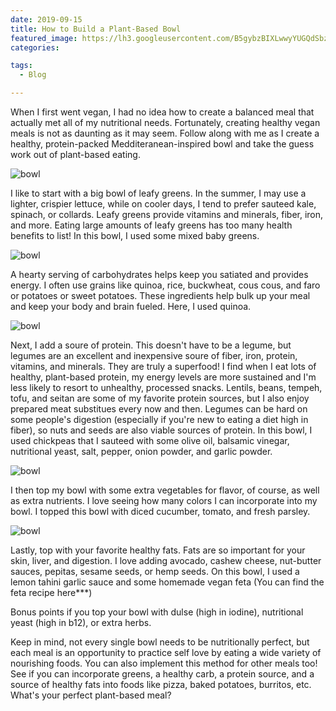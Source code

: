 ```yaml
---
date: 2019-09-15
title: How to Build a Plant-Based Bowl
featured_image: https://lh3.googleusercontent.com/B5gybzBIXLwwyYUGQdSbzooquCSUiLJMv9rTOJjX6aZdfaVEjB_wIUCnSGZvob-vanK9makq8Go_zdrmDR3xRP3qMaj4sZgvb3Klx9pakztvt88L-uqfLxTxxfdR6vS_61x7Jgzedg8=w2400 
categories: 

tags:
  - Blog

---
```

When I first went vegan, I had no idea how to create a balanced meal that actually met all of my nutritional needs. Fortunately, creating healthy vegan meals is not as daunting as it may seem. Follow along with me as I create a healthy, protein-packed Medditeranean-inspired bowl and take the guess work out of plant-based eating.

![bowl](https://lh3.googleusercontent.com/j_UalfRNQn6qERUnVqQ13j9JT8FL2jsZcIBl5sDF_tA7h9YSnOAcKT5UqG305W95mNPesS_GaSNOyk52NS8pWBQC97v2ydwbn-aA-ZmHwqoAhXeZ2udfUMV7YsxAUzeclz1QNyMhGPo=w2400) 

I like to start with a big bowl of leafy greens. In the summer, I may use a lighter, crispier lettuce, while on cooler days, I tend to prefer sauteed kale, spinach, or collards. Leafy greens provide vitamins and minerals, fiber, iron, and more. Eating large amounts of leafy greens has too many health benefits to list! In this bowl, I used some mixed baby greens.

![bowl](https://lh3.googleusercontent.com/FhUvTU1IFhU2YBUy4uUZ_eLnrqAL0YNP_Yd05CJhzswD7ORT7s_fdLPcDk18A2XMH-hVm3lbGMiWA-EEE-il2SzDJ4qPYhecThJIbbFRC1QVuNO8IOpS3Cul-_oyI4H3j8Mty8JQ7kg=w2400) 

A hearty serving of carbohydrates helps keep you satiated and provides energy. I often use grains like quinoa, rice, buckwheat, cous cous, and faro or potatoes or sweet potatoes. These ingredients help bulk up your meal and keep your body and brain fueled. Here, I used quinoa.

![bowl](https://lh3.googleusercontent.com/Oycy_SDLlD6AwlVAov0A6BN8xdhgtVeJAx7ccsvdpREJkp4Vjfdb9iOFeTMzA4kkIFngHtwyhuGTYQm0LZ7CfQZglKEPFNe5AhrrAKsf1GMNd3OhXG5Nif1Qe2wL7KS50NbAteFNUPY=w2400)

Next, I add a soure of protein. This doesn't have to be a legume, but legumes are an excellent and inexpensive soure of fiber, iron, protein, vitamins, and minerals. They are truly a superfood! I find when I eat lots of healthy, plant-based protein, my energy levels are more sustained and I'm less likely to resort to unhealthy, processed snacks. Lentils, beans, tempeh, tofu, and seitan are some of my favorite protein sources, but I also enjoy prepared meat substitues every now and then. Legumes can be hard on some people's digestion (especially if you're new to eating a diet high in fiber), so nuts and seeds are also viable sources of protein. In this bowl, I used chickpeas that I sauteed with some olive oil, balsamic vinegar, nutritional yeast, salt, pepper, onion powder, and garlic powder. 

![bowl](https://lh3.googleusercontent.com/mvsGvnSAuYCL0DM59l06aWSJZbXHs3mbVbxm-1j9ZZ5zxZJqFofn-OD35-hCwCb1NMY6EfySeUBZm9IEoRzfdN1H2qKPF2jfNXBHOi3xCeUOhuvlpz-Serlsps0UK_i0U-WtDA8qlRQ=w2400) 

I then top my bowl with some extra vegetables for flavor, of course, as well as extra nutrients. I love seeing how many colors I can incorporate into my bowl. I topped this bowl with diced cucumber, tomato, and fresh parsley.

![bowl](https://lh3.googleusercontent.com/eL_UAoAFXKUcwXLNRV6_KfGbhIBH_KT-WS1vfgQ9Nqo1DSG8F0Xole-T54_TpxvU9wDBqlovZBMIvNE0hUryOu4guNK9KbSdvMzu8oiBF9ynfzpraQ3BUPCtdt_1uv3MmlhPGuipaBc=w2400) 

Lastly, top with your favorite healthy fats. Fats are so important for your skin, liver, and digestion. I love adding avocado, cashew cheese, nut-butter sauces, pepitas, sesame seeds, or hemp seeds. On this bowl, I used a lemon tahini garlic sauce and some homemade vegan feta (You can find the feta recipe here***)

Bonus points if you top your bowl with dulse (high in iodine), nutritional yeast (high in b12), or extra herbs. 

Keep in mind, not every single bowl needs to be nutritionally perfect, but each meal is an opportunity to practice self love by eating a wide variety of nourishing foods. You can also implement this method for other meals too! See if you can incorporate greens, a healthy carb, a protein source, and a source of healthy fats into foods like pizza, baked potatoes, burritos, etc. What's your perfect plant-based meal?
